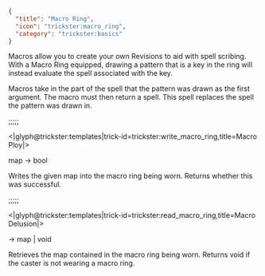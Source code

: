 ```json
{
  "title": "Macro Ring",
  "icon": "trickster:macro_ring",
  "category": "trickster:basics"
}
```

Macros allow you to create your own Revisions to aid with spell scribing. 
With a Macro Ring equipped, drawing a pattern that is a key in the ring will instead evaluate the spell associated with the key.

Macros take in the part of the spell that the pattern was drawn as the first argument. 
The macro must then return a spell. This spell replaces the spell the pattern was drawn in.

;;;;;

<|glyph@trickster:templates|trick-id=trickster:write_macro_ring,title=Macro Ploy|>

map -> bool

Writes the given map into the macro ring being worn. Returns whether this was successful.

;;;;;

<|glyph@trickster:templates|trick-id=trickster:read_macro_ring,title=Macro Delusion|>

-> map | void

Retrieves the map contained in the macro ring being worn. Returns void if the caster is not wearing a macro ring.
